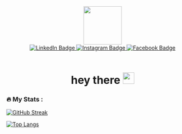 <div id="header" align="center">
  <img src="https://media.giphy.com/media/5eLDrEaRGHegx2FeF2/giphy.gif" width="100"/>
</div>
<div id="badges" align="center">
  <a href="https://www.linkedin.com/in/joeltansy/">
    <img src="https://img.shields.io/badge/LinkedIn-blue?style=for-the-badge&logo=linkedin&logoColor=white" alt="LinkedIn Badge"/>
  </a>
  <a href="https://www.instagram.com/joel_tansy/">
    <img src="https://img.shields.io/badge/Instagram-E4405F?style=for-the-badge&logo=instagram&logoColor=white" alt="Instagram Badge"/>
  </a>
  <a href="https://www.facebook.com/JoelTanShenYang">
    <img src="https://img.shields.io/badge/Facebook-1877F2?style=for-the-badge&logo=facebook&logoColor=white" alt="Facebook Badge"/>
  </a>
</div>
<div id="badges" align="center">
  <img src="https://komarev.com/ghpvc/?username=JoelTanSG&style=flat-square&color=blue" alt=""/>
  <img src="https://www.codewars.com/users/JoelTanSG/badges/micro" alt=""/>
</div>

<h1 align = "center">
  hey there
  <img src="https://media.giphy.com/media/hvRJCLFzcasrR4ia7z/giphy.gif" width="30px"/>
</h1>

### :fire: My Stats :

[![GitHub Streak](http://github-readme-streak-stats.herokuapp.com?user=JoelTanSG&theme=dark&background=000000)](https://git.io/streak-stats)

[![Top Langs](https://github-readme-stats.vercel.app/api/top-langs/?username=JoelTanSG&layout=compact&theme=vision-friendly-dark)](https://github.com/anuraghazra/github-readme-stats)

<!--

<p>
<img src="https://github-readme-stats.vercel.app/api?username=JoelTanSG&show_icons=true&count_private=true" alt="JoelTanSG" />
</p>

**JoelTanSG/JoelTanSG** is a ✨ _special_ ✨ repository because its `README.md` (this file) appears on your GitHub profile.

Here are some ideas to get you started:

- 🔭 I’m currently working on ...
- 🌱 I’m currently learning ...
- 👯 I’m looking to collaborate on ...
- 🤔 I’m looking for help with ...
- 💬 Ask me about ...
- 📫 How to reach me: ...
- 😄 Pronouns: ...
- ⚡ Fun fact: ...
-->
